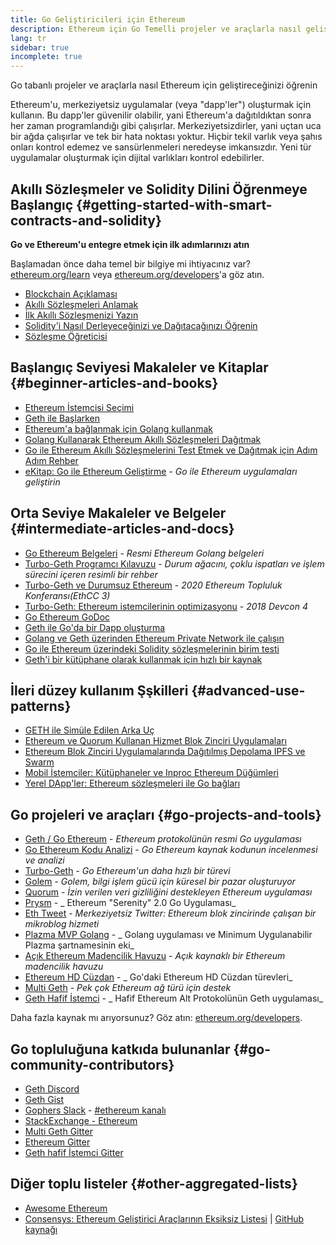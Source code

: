 ```yaml
---
title: Go Geliştiricileri için Ethereum
description: Ethereum için Go Temelli projeler ve araçlarla nasıl geliştireceğinizi öğrenin
lang: tr
sidebar: true
incomplete: true
---
```


<div class="featured">Go tabanlı projeler ve araçlarla nasıl Ethereum için geliştireceğinizi öğrenin</div>

Ethereum'u, merkeziyetsiz uygulamalar (veya "dapp'ler") oluşturmak için kullanın. Bu dapp'ler güvenilir olabilir, yani Ethereum'a dağıtıldıktan sonra her zaman programlandığı gibi çalışırlar. Merkeziyetsizdirler, yani uçtan uca bir ağda çalışırlar ve tek bir hata noktası yoktur. Hiçbir tekil varlık veya şahıs onları kontrol edemez ve sansürlenmeleri neredeyse imkansızdır. Yeni tür uygulamalar oluşturmak için dijital varlıkları kontrol edebilirler.

## Akıllı Sözleşmeler ve Solidity Dilini Öğrenmeye Başlangıç {#getting-started-with-smart-contracts-and-solidity}

**Go ve Ethereum'u entegre etmek için ilk adımlarınızı atın**

Başlamadan önce daha temel bir bilgiye mi ihtiyacınız var? [ethereum.org/learn](/learn/) veya [ethereum.org/developers](/developers/)'a göz atın.

- [Blockchain Açıklaması](https://kauri.io/article/d55684513211466da7f8cc03987607d5/blockchain-explained)
- [Akıllı Sözleşmeleri Anlamak](https://kauri.io/article/e4f66c6079e74a4a9b532148d3158188/ethereum-101-part-5-the-smart-contract)
- [İlk Akıllı Sözleşmenizi Yazın](https://kauri.io/article/124b7db1d0cf4f47b414f8b13c9d66e2/remix-ide-your-first-smart-contract)
- [Solidity'i Nasıl Derleyeceğinizi ve Dağıtacağınızı Öğrenin](https://kauri.io/article/973c5f54c4434bb1b0160cff8c695369/understanding-smart-contract-compilation-and-deployment)
- [Sözleşme Öğreticisi](https://github.com/ethereum/go-ethereum/wiki/Contract-Tutorial)

## Başlangıç Seviyesi Makaleler ve Kitaplar {#beginner-articles-and-books}

- [Ethereum İstemcisi Seçimi](https://www.trufflesuite.com/docs/truffle/reference/choosing-an-ethereum-client)
- [Geth ile Başlarken](https://medium.com/@tzhenghao/getting-started-with-geth-c1a30b8d6458)
- [Ethereum'a bağlanmak için Golang kullanmak](https://www.youtube.com/watch?v=-7uChuO_VzM)
- [Golang Kullanarak Ethereum Akıllı Sözleşmeleri Dağıtmak](https://www.youtube.com/watch?v=pytGqQmDslE)
- [Go ile Ethereum Akıllı Sözleşmelerini Test Etmek ve Dağıtmak için Adım Adım Rehber](https://hackernoon.com/a-step-by-step-guide-to-testing-and-deploying-ethereum-smart-contracts-in-go-9fc34b178d78)
- [eKitap: Go ile Ethereum Geliştirme](https://goethereumbook.org/) - _Go ile Ethereum uygulamaları geliştirin_

## Orta Seviye Makaleler ve Belgeler {#intermediate-articles-and-docs}

- [Go Ethereum Belgeleri](https://geth.ethereum.org/docs/) - _Resmi Ethereum Golang belgeleri_
- [Turbo-Geth Programcı Kılavuzu](https://github.com/ledgerwatch/turbo-geth/blob/master/docs/programmers_guide/guide.md) - _Durum ağacını, çoklu ispatları ve işlem sürecini içeren resimli bir rehber_
- [Turbo-Geth ve Durumsuz Ethereum](https://youtu.be/3-Mn7OckSus?t=394) - _2020 Ethereum Topluluk Konferansı(EthCC 3)_
- [Turbo-Geth: Ethereum istemcilerinin optimizasyonu](https://www.youtube.com/watch?v=CSpc1vZQW2Q) - _2018 Devcon 4_
- [Go Ethereum GoDoc](https://godoc.org/github.com/ethereum/go-ethereum)
- [Geth ile Go'da bir Dapp oluşturma](https://kauri.io/#collections/A%20Hackathon%20Survival%20Guide/creating-a-dapp-in-go-with-geth/)
- [Golang ve Geth üzerinden Ethereum Private Network ile çalışın](https://myhsts.org/tutorial-learn-how-to-work-with-ethereum-private-network-with-golang-with-geth.php)
- [Go ile Ethereum üzerindeki Solidity sözleşmelerinin birim testi](https://medium.com/coinmonks/unit-testing-solidity-contracts-on-ethereum-with-go-3cc924091281)
- [Geth'i bir kütüphane olarak kullanmak için hızlı bir kaynak](https://medium.com/coinmonks/web3-go-part-1-31c68c68e20e)

## İleri düzey kullanım Şşkilleri {#advanced-use-patterns}

- [GETH ile Simüle Edilen Arka Uç](https://kauri.io/#collections/An%20ethereum%20test%20toolkit%20in%20Go/the-geth-simulated-backend/#_top)
- [Ethereum ve Quorum Kullanan Hizmet Blok Zinciri Uygulamaları](https://blockchain.dcwebmakers.com/blockchain-as-a-service-apps-using-ethereum-and-quorum.html)
- [Ethereum Blok Zinciri Uygulamalarında Dağıtılmış Depolama IPFS ve Swarm](https://blockchain.dcwebmakers.com/work-with-distributed-storage-ipfs-and-swarm-in-ethereum.html)
- [Mobil İstemciler: Kütüphaneler ve Inproc Ethereum Düğümleri](https://github.com/ethereum/go-ethereum/wiki/Mobile-Clients:-Libraries-and-Inproc-Ethereum-Nodes)
- [Yerel DApp'ler: Ethereum sözleşmeleri ile Go bağları](https://github.com/ethereum/go-ethereum/wiki/Native-DApps:-Go-bindings-to-Ethereum-contracts)

## Go projeleri ve araçları {#go-projects-and-tools}

- [Geth / Go Ethereum](https://github.com/ethereum/go-ethereum) - _Ethereum protokolünün resmi Go uygulaması_
- [Go Ethereum Kodu Analizi](https://github.com/ZtesoftCS/go-ethereum-code-analysis) - _Go Ethereum kaynak kodunun incelenmesi ve analizi_
- [Turbo-Geth](https://github.com/ledgerwatch/turbo-geth) - _Go Ethereum'un daha hızlı bir türevi_
- [Golem](https://github.com/golemfactory/golem) - _Golem, bilgi işlem gücü için küresel bir pazar oluşturuyor_
- [Quorum](https://github.com/jpmorganchase/quorum) - _İzin verilen veri gizliliğini destekleyen Ethereum uygulaması_
- [Prysm](https://github.com/prysmaticlabs/prysm) - _ Ethereum "Serenity" 2.0 Go Uygulaması_
- [Eth Tweet](https://github.com/yep/eth-tweet) - _Merkeziyetsiz Twitter: Ethereum blok zincirinde çalışan bir mikroblog hizmeti_
- [Plazma MVP Golang](https://github.com/kyokan/plasma) - _ Golang uygulaması ve Minimum Uygulanabilir Plazma şartnamesinin eki_
- [Açık Ethereum Madencilik Havuzu](https://github.com/sammy007/open-ethereum-pool) - _Açık kaynaklı bir Ethereum madencilik havuzu_
- [Ethereum HD Cüzdan](https://github.com/miguelmota/go-ethereum-hdwallet) - _ Go'daki Ethereum HD Cüzdan türevleri_
- [Multi Geth](https://github.com/multi-geth/multi-geth) - _Pek çok Ethereum ağ türü için destek_
- [Geth Hafif İstemci](https://github.com/zsfelfoldi/go-ethereum/wiki/Geth-Light-Client) - _ Hafif Ethereum Alt Protokolünün Geth uygulaması_

Daha fazla kaynak mı arıyorsunuz? Göz atın: [ethereum.org/developers](/developers/).

## Go topluluğuna katkıda bulunanlar {#go-community-contributors}

- [Geth Discord](https://discordapp.com/invite/nthXNEv)
- [Geth Gist](https://gitter.im/ethereum/go-ethereum)
- [Gophers Slack](https://invite.slack.golangbridge.org/) - [#ethereum kanalı](https://gophers.slack.com/messages/C9HP1S9V2)
- [StackExchange - Ethereum](https://ethereum.stackexchange.com/)
- [Multi Geth Gitter](https://gitter.im/ethoxy/multi-geth)
- [Ethereum Gitter](https://gitter.im/ethereum/home)
- [Geth hafif İstemci Gitter](https://gitter.im/ethereum/light-client)

## Diğer toplu listeler {#other-aggregated-lists}

- [Awesome Ethereum](https://github.com/btomashvili/awesome-ethereum)
- [Consensys: Ethereum Geliştirici Araçlarının Eksiksiz Listesi](https://media.consensys.net/an-definitive-list-of-ethereum-developer-tools-2159ce865974) | [GitHub kaynağı](https://github.com/ConsenSys/ethereum-developer-tools-list)
